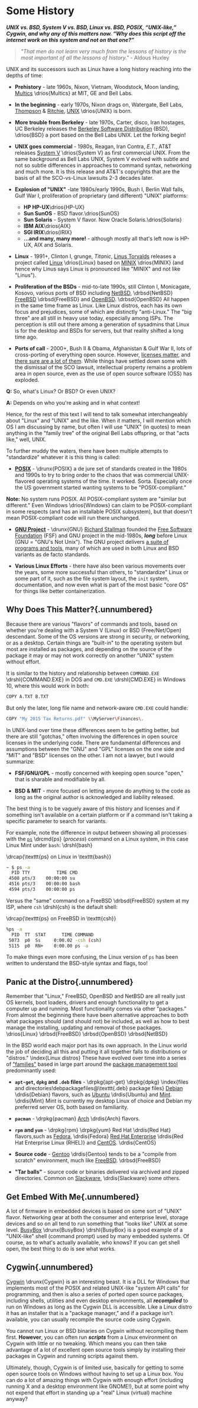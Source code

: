 
# Some History

***UNIX vs. BSD, System V vs. BSD, Linux vs. BSD, POSIX, “UNIX-like,” Cygwin, and why any of this
matters now. “Why does this script off the internet work on this system and not on that one?”***

> *"That men do not learn very much from the lessons of history is the most important of all the
> lessons of history."* - Aldous Huxley

UNIX and its successors such as Linux have a long history reaching into the depths of time:

* **Prehistory** - late 1960s, Nixon, Vietnam, Woodstock, Moon landing,
[Multics](https://en.wikipedia.org/wiki/Multics)
\drios{Multics}
at MIT, GE and Bell Labs.

* **In the beginning** - early 1970s, Nixon drags on, Watergate, Bell Labs,
[Thompson](https://en.wikipedia.org/wiki/Ken_Thompson) &
[Ritchie](https://en.wikipedia.org/wiki/Dennis_Ritchie),
[UNIX](https://en.wikipedia.org/wiki/History_of_Unix)
\drios{UNIX}
is born.

* **More trouble from Berkeley** - late 1970s, Carter, disco, Iran hostages, UC Berkeley releases
the [Berkeley Software
Distribution](https://en.wikipedia.org/wiki/Berkeley_Software_Distribution) (BSD),
\drios{BSD}
a port based on the Bell Labs UNIX. Let the forking begin!

* **UNIX goes commercial** - 1980s, Reagan, Iran Contra, *E.T.*, AT&T releases [System
V](https://en.wikipedia.org/wiki/UNIX_System_V)
\drios{System V}
as first commercial UNIX. From the same background as Bell Labs UNIX, System V evolved with subtle
and not so subtle differences in approaches to command syntax, networking and much more. It is this
release and AT&T's copyrights that are the basis of all the SCO-vs-Linux lawsuits 2-3 decades later.

* **Explosion of "UNIX"** -late 1980s/early 1990s, Bush I, Berlin Wall falls, Gulf War I,
proliferation of proprietary (and different) "UNIX" platforms:

    * **HP HP-UX**\drios{HP-UX}
    * **Sun SunOS** - BSD flavor.\drios{SunOS}
    * **Sun Solaris** - System V flavor. Now Oracle Solaris.\drios{Solaris}
    * **IBM AIX**\drios{AIX}
    * **SGI IRIX**\drios{IRIX}
    * **...and many, many more!** - although mostly all that's left now is HP-UX, AIX and Solaris.

* **Linux** - 1991+, Clinton I, grunge, *Titanic*, [Linus
Torvalds](https://en.wikipedia.org/wiki/Linus_Torvalds) releases a project called
[Linux](https://en.wikipedia.org/wiki/Linux)
\drios{Linux}
based on [MINIX](https://en.wikipedia.org/wiki/MINIX)
\drios{MINIX}
(and hence why Linus says Linux is pronounced like "MINIX" and not like "Linus").

* **Proliferation of the BSDs** - mid-to-late 1990s, still Clinton I, Monicagate, Kosovo, various
ports of BSD including
[NetBSD](https://en.wikipedia.org/wiki/NetBSD),
\drbsd{NetBSD}
[FreeBSD](https://en.wikipedia.org/wiki/FreeBSD)
\drbsd{FreeBSD}
and [OpenBSD](https://en.wikipedia.org/wiki/OpenBSD).
\drbsd{OpenBSD}
All happen in the same time frame as Linux. Like Linux distros, each has its own focus and
prejudices, some of which are distinctly "anti-Linux." The "big three" are all still in heavy use
today, especially among ISPs. The perception is still out there among a generation of sysadmins
that Linux is for the desktop and BSDs for servers, but that reality shifted a long time ago.

* **Ports of call** - 2000+, Bush II & Obama, Afghanistan & Gulf War II, lots of cross-porting of
everything open source. However, [licenses
matter](https://en.wikipedia.org/wiki/Open-source_license), and [there sure are a lot of
them](https://en.wikipedia.org/wiki/Comparison_of_free_and_open-source_software_licenses).
While things have settled down some with the dismissal of the SCO lawsuit, intellectual property
remains a problem area in open source, even as the use of open source software (OSS) has exploded.

**Q:** So, what's Linux? Or BSD? Or even UNIX?

**A:** Depends on who you're asking and in what context!

Hence, for the rest of this text I will tend to talk somewhat interchangeably about "Linux" and
"UNIX" and the like. When it matters, I will mention which OS I am discussing by name, but often I
will use "UNIX" (in quotes) to mean anything in the "family tree" of the original Bell Labs
offspring, or that "acts like," well, UNIX.

To further muddy the waters, there have been multiple attempts to "standardize" whatever it is this
thing is called:

* [**POSIX**](https://en.wikipedia.org/wiki/POSIX) -
\drunx{POSIX}
a de jure set of standards created in the 1980s and 1990s to try to bring order to the chaos that
was commercial UNIX-flavored operating systems of the time. It worked. Sorta. Especially once the
US government started wanting systems to be "POSIX-compliant."

**Note:** No system runs POSIX. All POSIX-compliant system are "similar but different." Even
Windows
\drios{Windows}
can claim to be POSIX-compliant in some respects (and has an installable POSIX subsystem), but that
doesn't mean POSIX-compliant code will run there unchanged.

* [**GNU Project**](https://en.wikipedia.org/wiki/GNU_Project) -
\drunx{GNU}
[Richard Stallman](https://en.wikipedia.org/wiki/Richard_Stallman) founded the [Free Software
Foundation](https://en.wikipedia.org/wiki/Free_Software_Foundation) (FSF) and GNU project in the
mid-1980s, ***long*** before Linux (GNU = "GNU's Not Unix"). The GNU project delivers [a suite of
programs and tools](https://www.gnu.org/software/software.html), many of which are used in both
Linux and BSD variants as de facto standards.

* **Various Linux Efforts** - there have also been various movements over the years, some more
successful than others, to "standardize" Linux or some part of it, such as the file system layout,
the `init` system, documentation, and now even what is part of the most basic "core OS" for
things like better containerization.

## Why Does This Matter?{.unnumbered}

Because there are various "flavors" of commands and tools, based on whether you're dealing with a
System V (Linux) or BSD (Free/Net/Open) descendant. Some of the OS versions are strong in security,
or networking, or as a desktop. Certain things are "built-in" to the operating system but most are
installed as packages, and depending on the source of the package it may or may not work correctly
on another "UNIX" system without effort.

It is similar to the history and relationship between `COMMAND.EXE`
\drshl{COMMAND.EXE}
in DOS and `CMD.EXE`
\drshl{CMD.EXE}
in Windows 10, where this would work in both:

```bash
COPY A.TXT B.TXT
```

But only the later, long file name and network-aware `CMD.EXE` could handle:

```bash
COPY "My 2015 Tax Returns.pdf" \\MyServer\Finances\.
```

In UNIX-land over time these differences seem to be getting better, but there are still "gotchas,"
often involving the differences in open source licenses in the underlying code. There are
fundamental differences and assumptions between the "GNU" and "GPL" licenses on the one side and
"MIT" and "BSD" licenses on the other. I am not a lawyer, but I would summarize:

* **FSF/GNU/GPL** - mostly concerned with keeping open source "open," that is sharable and
modifiable by all.

* **BSD & MIT** - more focused on letting anyone do anything to the code as long as the original
author is acknowledged and liability released.

The best thing is to be vaguely aware of this history and licenses and if something isn't available
on a certain platform or if a command isn't taking a specific parameter to search for variants.

For example, note the difference in output between showing all processes with the
[`ps`](http://linux.die.net/man/1/ps)
\drcmd{ps}
(*process*) command on a Linux system, in this case Linux Mint under `bash`:
\drshl{bash}

\drcap{\texttt{ps} on Linux in \texttt{bash}}
```bash
~ $ ps -a
  PID TTY          TIME CMD
 4508 pts/3    00:00:00 su
 4516 pts/3    00:00:00 bash
 4594 pts/3    00:00:00 ps
```

Versus the "same" command on a FreeBSD
\drbsd{FreeBSD}
system at my ISP, where `csh`
\drshl{csh}
is the default shell:

\drcap{\texttt{ps} on FreeBSD in \texttt{csh}}
```bash
%ps -a
  PID  TT  STAT      TIME COMMAND
 5073  p0  Ss     0:00.02 -csh (csh)
 5115  p0  RN+    0:00.00 ps -a
```

To make things even more confusing, the Linux version of `ps` has been written to understand the
BSD-style syntax and flags, too!

## Panic at the Distro{.unnumbered}

Remember that "Linux," FreeBSD, OpenBSD and NetBSD are all really just OS kernels, boot loaders,
drivers and enough functionality to get a computer up and running. Most functionality comes via
other "packages." From almost the beginning there have been alternative approaches to both what
packages should (and should not) be included, as well as how to best manage the installing,
updating and removal of those packages.
\drios{Linux}
\drbsd{FreeBSD}
\drbsd{OpenBSD}
\drbsd{NetBSD}

In the BSD world each major port has its own approach. In the Linux world the job of deciding all
this and putting it all together falls to distributions or "distros."
\index{Linux distros}
These have evolved over time into a series of
["families"](https://en.wikipedia.org/wiki/Linux_distribution#Popular_distributions)
based in large part around the [package management
tool](https://en.wikipedia.org/wiki/Package_manager) predominantly used:

* **`apt-get`, `dpkg` and `.deb` files** -
\drpkg{apt-get}
\drpkg{dpkg}
\index{files and directories!debpackagefiles@\texttt{.deb} package files}
[Debian](https://en.wikipedia.org/wiki/Debian)
\drdis{Debian}
flavors, such as
[Ubuntu](https://en.wikipedia.org/wiki/Ubuntu_%28operating_system%29)
\drdis{Ubuntu}
and [Mint](https://en.wikipedia.org/wiki/Linux_Mint).
\drdis{Mint}
Mint is currently my desktop Linux of choice and Debian my preferred server OS, both based on 
familiarity.

* **`pacman`** -
\drpkg{pacman}
[Arch](https://en.wikipedia.org/wiki/Arch_Linux)
\drdis{Arch}
flavors.

* **`rpm` and `yum`** -
\drpkg{rpm}
\drpkg{yum}
Red Hat
\drdis{Red Hat}
flavors,such as
[Fedora](https://en.wikipedia.org/wiki/Fedora_%28operating_system%29),
\drdis{Fedora}
[Red Hat Enterprise](https://en.wikipedia.org/wiki/Red_Hat_Enterprise_Linux)
\drdis{Red Hat Enterprise Linux (RHEL)}
and [CentOS](https://en.wikipedia.org/wiki/CentOS).
\drdis{CentOS}

* **Source code** - [Gentoo](https://en.wikipedia.org/wiki/Gentoo_Linux)
\drdis{Gentoo}
tends to be a "compile from scratch" environment, much like
[FreeBSD](https://en.wikipedia.org/wiki/FreeBSD_Ports).
\drbsd{FreeBSD}

* **"Tar balls"** - source code or binaries delivered via archived and zipped directories. Common on
[Slackware](https://en.wikipedia.org/wiki/Slackware),
\drdis{Slackware}
some others.

## Get Embed With Me{.unnumbered}

A lot of firmware in embedded devices is based on some sort of "UNIX" flavor. Networking gear at
both the consumer and enterprise level, storage devices and so on all tend to run something that
"looks like" UNIX at some level. [BusyBox](https://en.wikipedia.org/wiki/BusyBox)
\drunx{BusyBox}
\drshl{BusyBox}
is a good example of a "UNIX-like" shell (command prompt) used by many embedded systems. Of course,
as to what's actually available, who knows? If you can get shell open, the best thing to do is see
what works.

## Cygwin{.unnumbered}

[Cygwin](http://cygwin.com/)
\drunx{Cygwin}
is an interesting beast. It is a DLL for Windows that implements most of the POSIX and related
UNIX-like "system API calls" for programming, and then is also a series of ported open source
packages, including shells, utilities and even desktop environments, all ***recompiled*** to run on
Windows as long as the Cygwin DLL is accessible. Like a Linux distro it has an installer that is a
"package manager," and if a package isn't available, you can usually recompile the source code
using Cygwin.

You cannot run Linux or BSD binaries on Cygwin without recompiling them first.  **However**, you
can often run ***scripts*** from a Linux environment on Cygwin with little or no tweaking. Which
means you can then take advantage of a lot of excellent open source tools simply by installing
their packages in Cygwin and running scripts against them.

Ultimately, though, Cygwin is of limited use, basically for getting to some open source tools on
Windows without having to set up a Linux box. You can do a lot of amazing things with Cygwin with
enough effort (including running X and a desktop environment like GNOME!), but at some point why
not expend that effort in standing up a "real" Linux (virtual) machine anyway?